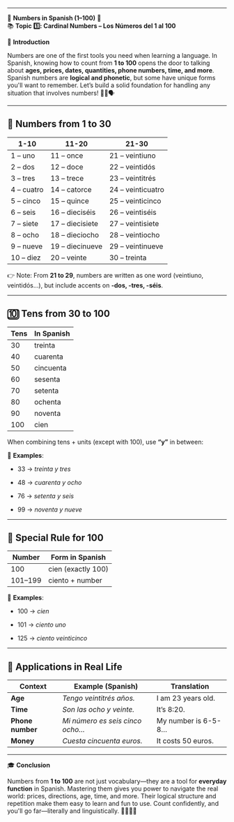 
---
🌟 **Numbers in Spanish (1–100)** 🌟  
📚 **Topic 1️⃣: Cardinal Numbers – Los Números del 1 al 100**

📘 **Introduction**

Numbers are one of the first tools you need when learning a language. In Spanish, knowing how to count from **1 to 100** opens the door to talking about **ages, prices, dates, quantities, phone numbers, time, and more**. Spanish numbers are **logical and phonetic**, but some have unique forms you'll want to remember. Let’s build a solid foundation for handling any situation that involves numbers! 🔢🧮🗣️

---

## 🔢 **Numbers from 1 to 30**

|1-10|11-20|21-30|
|---|---|---|
|1 – uno|11 – once|21 – veintiuno|
|2 – dos|12 – doce|22 – veintidós|
|3 – tres|13 – trece|23 – veintitrés|
|4 – cuatro|14 – catorce|24 – veinticuatro|
|5 – cinco|15 – quince|25 – veinticinco|
|6 – seis|16 – dieciséis|26 – veintiséis|
|7 – siete|17 – diecisiete|27 – veintisiete|
|8 – ocho|18 – dieciocho|28 – veintiocho|
|9 – nueve|19 – diecinueve|29 – veintinueve|
|10 – diez|20 – veinte|30 – treinta|

👉 Note: From **21 to 29**, numbers are written as one word (veintiuno, veintidós…), but include accents on **-dos, -tres, -séis**.

---

## 🔟 **Tens from 30 to 100**

|Tens|In Spanish|
|---|---|
|30|treinta|
|40|cuarenta|
|50|cincuenta|
|60|sesenta|
|70|setenta|
|80|ochenta|
|90|noventa|
|100|cien|

When combining tens + units (except with 100), use **“y”** in between:

📝 **Examples**:

- 33 → _treinta y tres_
    
- 48 → _cuarenta y ocho_
    
- 76 → _setenta y seis_
    
- 99 → _noventa y nueve_
    

---

## 💯 **Special Rule for 100**

|Number|Form in Spanish|
|---|---|
|100|cien (exactly 100)|
|101–199|ciento + number|

📝 **Examples**:

- 100 → _cien_
    
- 101 → _ciento uno_
    
- 125 → _ciento veinticinco_
    

---

## 🧠 **Applications in Real Life**

|Context|Example (Spanish)|Translation|
|---|---|---|
|**Age**|_Tengo veintitrés años._|I am 23 years old.|
|**Time**|_Son las ocho y veinte._|It’s 8:20.|
|**Phone number**|_Mi número es seis cinco ocho…_|My number is 6-5-8…|
|**Money**|_Cuesta cincuenta euros._|It costs 50 euros.|

---

🎓 **Conclusion**

Numbers from **1 to 100** are not just vocabulary—they are a tool for **everyday function** in Spanish. Mastering them gives you power to navigate the real world: prices, directions, age, time, and more. Their logical structure and repetition make them easy to learn and fun to use. Count confidently, and you'll go far—literally and linguistically. 🔢🧳🇪🇸